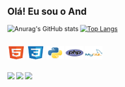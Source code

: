 ## Olá! Eu sou o And

![Anurag's GitHub stats](https://github-readme-stats.vercel.app/api?username=luvsscorpius&show_icons=true&theme=dark)
[![Top Langs](https://github-readme-stats.vercel.app/api/top-langs/?username=luvsscorpius&show_icons=true&theme=dark)](https://github.com/anuraghazra/github-readme-stats)

<div style="display: inline_block, margin: 0 auto"><br>
  <img align="center" alt="and-HTML" height="30" width="40" src="https://raw.githubusercontent.com/devicons/devicon/master/icons/html5/html5-original.svg">
  <img align="center" alt="and-CSS" height="30" width="40" src="https://raw.githubusercontent.com/devicons/devicon/master/icons/css3/css3-original.svg">
  <img align="center" alt="and-Python" height="30" width="40" src="https://raw.githubusercontent.com/devicons/devicon/master/icons/python/python-original.svg">
  <img align="center" alt="and-PHP" height="30" width="40" src="https://github.com/devicons/devicon/blob/master/icons/php/php-original.svg">
  <img align="center" alt="and-Mysql" height="30" width="40" src="https://github.com/devicons/devicon/blob/master/icons/mysql/mysql-original-wordmark.svg">
</div>

 ##
 
<div> 
  <a href="https://instagram.com/im4nderson" target="_blank"><img src="https://img.shields.io/badge/-Instagram-%23E4405F?style=for-the-badge&logo=instagram&logoColor=white" target="_blank"></a>
  <a href = "mailto:andersonvittor1801@gmail.com"><img src="https://img.shields.io/badge/-Gmail-%23333?style=for-the-badge&logo=gmail&logoColor=white" target="_blank"></a>
  <a href="https://www.linkedin.com/in/andersonvitor1801/" target="_blank"><img src="https://img.shields.io/badge/-LinkedIn-%230077B5?style=for-the-badge&logo=linkedin&logoColor=white" target="_blank"></a> 
  
</div>


